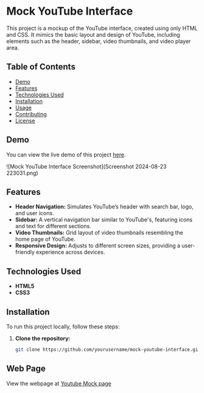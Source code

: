 # Mock YouTube Interface

This project is a mockup of the YouTube interface, created using only HTML and CSS. It mimics the basic layout and design of YouTube, including elements such as the header, sidebar, video thumbnails, and video player area.

## Table of Contents

- [Demo](#demo)
- [Features](#features)
- [Technologies Used](#technologies-used)
- [Installation](#installation)
- [Usage](#usage)
- [Contributing](#contributing)
- [License](#license)

## Demo

You can view the live demo of this project [here](#).

![Mock YouTube Interface Screenshot](Screenshot 2024-08-23 223031.png)

## Features

- **Header Navigation:** Simulates YouTube’s header with search bar, logo, and user icons.
- **Sidebar:** A vertical navigation bar similar to YouTube's, featuring icons and text for different sections.
- **Video Thumbnails:** Grid layout of video thumbnails resembling the home page of YouTube.
- **Responsive Design:** Adjusts to different screen sizes, providing a user-friendly experience across devices.

## Technologies Used

- **HTML5**
- **CSS3**

## Installation

To run this project locally, follow these steps:

1. **Clone the repository:**

   ```bash
   git clone https://github.com/yourusername/mock-youtube-interface.git

## Web Page

View the webpage at [Youtube Mock page](link)
